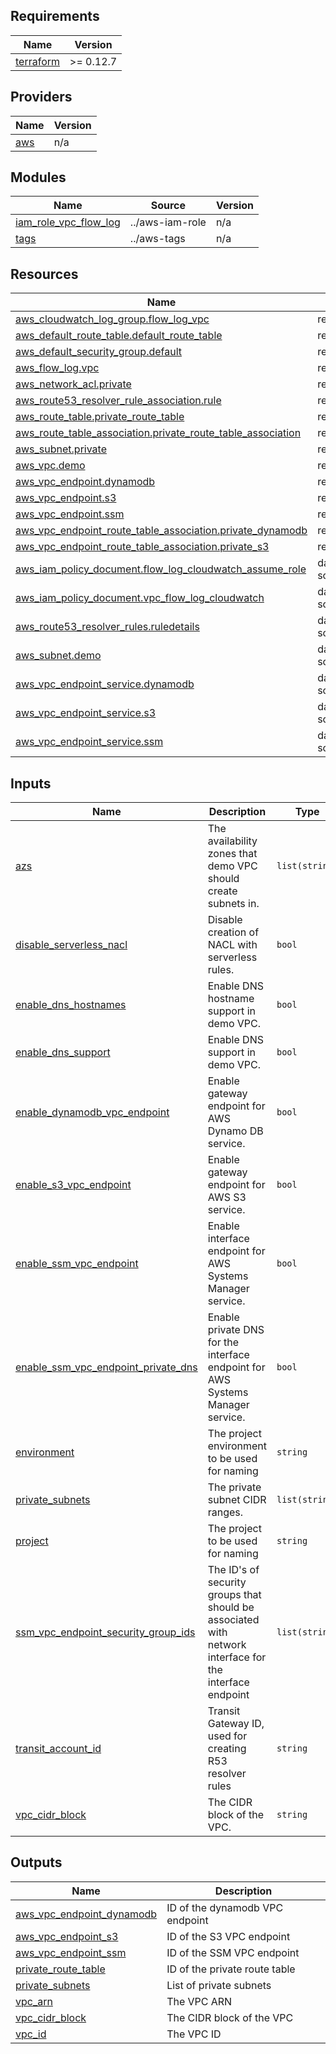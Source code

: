 <!-- BEGINNING OF PRE-COMMIT-TERRAFORM DOCS HOOK -->
## Requirements

| Name | Version |
|------|---------|
| <a name="requirement_terraform"></a> [terraform](#requirement\_terraform) | >= 0.12.7 |

## Providers

| Name | Version |
|------|---------|
| <a name="provider_aws"></a> [aws](#provider\_aws) | n/a |

## Modules

| Name | Source | Version |
|------|--------|---------|
| <a name="module_iam_role_vpc_flow_log"></a> [iam\_role\_vpc\_flow\_log](#module\_iam\_role\_vpc\_flow\_log) | ../aws-iam-role | n/a |
| <a name="module_tags"></a> [tags](#module\_tags) | ../aws-tags | n/a |

## Resources

| Name | Type |
|------|------|
| [aws_cloudwatch_log_group.flow_log_vpc](https://registry.terraform.io/providers/hashicorp/aws/latest/docs/resources/cloudwatch_log_group) | resource |
| [aws_default_route_table.default_route_table](https://registry.terraform.io/providers/hashicorp/aws/latest/docs/resources/default_route_table) | resource |
| [aws_default_security_group.default](https://registry.terraform.io/providers/hashicorp/aws/latest/docs/resources/default_security_group) | resource |
| [aws_flow_log.vpc](https://registry.terraform.io/providers/hashicorp/aws/latest/docs/resources/flow_log) | resource |
| [aws_network_acl.private](https://registry.terraform.io/providers/hashicorp/aws/latest/docs/resources/network_acl) | resource |
| [aws_route53_resolver_rule_association.rule](https://registry.terraform.io/providers/hashicorp/aws/latest/docs/resources/route53_resolver_rule_association) | resource |
| [aws_route_table.private_route_table](https://registry.terraform.io/providers/hashicorp/aws/latest/docs/resources/route_table) | resource |
| [aws_route_table_association.private_route_table_association](https://registry.terraform.io/providers/hashicorp/aws/latest/docs/resources/route_table_association) | resource |
| [aws_subnet.private](https://registry.terraform.io/providers/hashicorp/aws/latest/docs/resources/subnet) | resource |
| [aws_vpc.demo](https://registry.terraform.io/providers/hashicorp/aws/latest/docs/resources/vpc) | resource |
| [aws_vpc_endpoint.dynamodb](https://registry.terraform.io/providers/hashicorp/aws/latest/docs/resources/vpc_endpoint) | resource |
| [aws_vpc_endpoint.s3](https://registry.terraform.io/providers/hashicorp/aws/latest/docs/resources/vpc_endpoint) | resource |
| [aws_vpc_endpoint.ssm](https://registry.terraform.io/providers/hashicorp/aws/latest/docs/resources/vpc_endpoint) | resource |
| [aws_vpc_endpoint_route_table_association.private_dynamodb](https://registry.terraform.io/providers/hashicorp/aws/latest/docs/resources/vpc_endpoint_route_table_association) | resource |
| [aws_vpc_endpoint_route_table_association.private_s3](https://registry.terraform.io/providers/hashicorp/aws/latest/docs/resources/vpc_endpoint_route_table_association) | resource |
| [aws_iam_policy_document.flow_log_cloudwatch_assume_role](https://registry.terraform.io/providers/hashicorp/aws/latest/docs/data-sources/iam_policy_document) | data source |
| [aws_iam_policy_document.vpc_flow_log_cloudwatch](https://registry.terraform.io/providers/hashicorp/aws/latest/docs/data-sources/iam_policy_document) | data source |
| [aws_route53_resolver_rules.ruledetails](https://registry.terraform.io/providers/hashicorp/aws/latest/docs/data-sources/route53_resolver_rules) | data source |
| [aws_subnet.demo](https://registry.terraform.io/providers/hashicorp/aws/latest/docs/data-sources/subnet) | data source |
| [aws_vpc_endpoint_service.dynamodb](https://registry.terraform.io/providers/hashicorp/aws/latest/docs/data-sources/vpc_endpoint_service) | data source |
| [aws_vpc_endpoint_service.s3](https://registry.terraform.io/providers/hashicorp/aws/latest/docs/data-sources/vpc_endpoint_service) | data source |
| [aws_vpc_endpoint_service.ssm](https://registry.terraform.io/providers/hashicorp/aws/latest/docs/data-sources/vpc_endpoint_service) | data source |

## Inputs

| Name | Description | Type | Default | Required |
|------|-------------|------|---------|:--------:|
| <a name="input_azs"></a> [azs](#input\_azs) | The availability zones that demo VPC should create subnets in. | `list(string)` | n/a | yes |
| <a name="input_disable_serverless_nacl"></a> [disable\_serverless\_nacl](#input\_disable\_serverless\_nacl) | Disable creation of NACL with serverless rules. | `bool` | `true` | no |
| <a name="input_enable_dns_hostnames"></a> [enable\_dns\_hostnames](#input\_enable\_dns\_hostnames) | Enable DNS hostname support in demo VPC. | `bool` | `true` | no |
| <a name="input_enable_dns_support"></a> [enable\_dns\_support](#input\_enable\_dns\_support) | Enable DNS support in demo VPC. | `bool` | `true` | no |
| <a name="input_enable_dynamodb_vpc_endpoint"></a> [enable\_dynamodb\_vpc\_endpoint](#input\_enable\_dynamodb\_vpc\_endpoint) | Enable gateway endpoint for AWS Dynamo DB service. | `bool` | `false` | no |
| <a name="input_enable_s3_vpc_endpoint"></a> [enable\_s3\_vpc\_endpoint](#input\_enable\_s3\_vpc\_endpoint) | Enable gateway endpoint for AWS S3 service. | `bool` | `false` | no |
| <a name="input_enable_ssm_vpc_endpoint"></a> [enable\_ssm\_vpc\_endpoint](#input\_enable\_ssm\_vpc\_endpoint) | Enable interface endpoint for AWS Systems Manager service. | `bool` | `false` | no |
| <a name="input_enable_ssm_vpc_endpoint_private_dns"></a> [enable\_ssm\_vpc\_endpoint\_private\_dns](#input\_enable\_ssm\_vpc\_endpoint\_private\_dns) | Enable private DNS for the interface endpoint for AWS Systems Manager service. | `bool` | `false` | no |
| <a name="input_environment"></a> [environment](#input\_environment) | The project environment to be used for naming | `string` | n/a | yes |
| <a name="input_private_subnets"></a> [private\_subnets](#input\_private\_subnets) | The private subnet CIDR ranges. | `list(string)` | n/a | yes |
| <a name="input_project"></a> [project](#input\_project) | The project to be used for naming | `string` | n/a | yes |
| <a name="input_ssm_vpc_endpoint_security_group_ids"></a> [ssm\_vpc\_endpoint\_security\_group\_ids](#input\_ssm\_vpc\_endpoint\_security\_group\_ids) | The ID's of security groups that should be associated with network interface for the interface endpoint | `list(string)` | `[]` | no |
| <a name="input_transit_account_id"></a> [transit\_account\_id](#input\_transit\_account\_id) | Transit Gateway ID, used for creating R53 resolver rules | `string` | `""` | no |
| <a name="input_vpc_cidr_block"></a> [vpc\_cidr\_block](#input\_vpc\_cidr\_block) | The CIDR block of the VPC. | `string` | n/a | yes |

## Outputs

| Name | Description |
|------|-------------|
| <a name="output_aws_vpc_endpoint_dynamodb"></a> [aws\_vpc\_endpoint\_dynamodb](#output\_aws\_vpc\_endpoint\_dynamodb) | ID of the dynamodb VPC endpoint |
| <a name="output_aws_vpc_endpoint_s3"></a> [aws\_vpc\_endpoint\_s3](#output\_aws\_vpc\_endpoint\_s3) | ID of the S3 VPC endpoint |
| <a name="output_aws_vpc_endpoint_ssm"></a> [aws\_vpc\_endpoint\_ssm](#output\_aws\_vpc\_endpoint\_ssm) | ID of the SSM VPC endpoint |
| <a name="output_private_route_table"></a> [private\_route\_table](#output\_private\_route\_table) | ID of the private route table |
| <a name="output_private_subnets"></a> [private\_subnets](#output\_private\_subnets) | List of private subnets |
| <a name="output_vpc_arn"></a> [vpc\_arn](#output\_vpc\_arn) | The VPC ARN |
| <a name="output_vpc_cidr_block"></a> [vpc\_cidr\_block](#output\_vpc\_cidr\_block) | The CIDR block of the VPC |
| <a name="output_vpc_id"></a> [vpc\_id](#output\_vpc\_id) | The VPC ID |
<!-- END OF PRE-COMMIT-TERRAFORM DOCS HOOK -->
